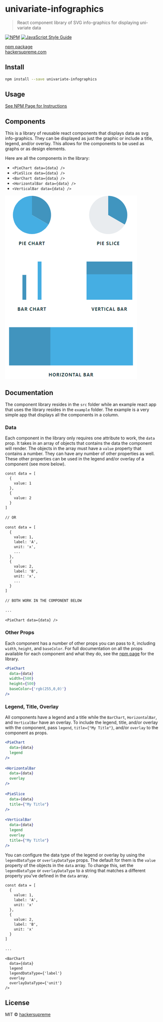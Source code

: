 # univariate-infographics

> React component library of SVG info-graphics for displaying uni-variate data

[![NPM](https://img.shields.io/npm/v/univariate-infographics.svg)](https://www.npmjs.com/package/univariate-infographics) [![JavaScript Style Guide](https://img.shields.io/badge/code_style-standard-brightgreen.svg)](https://standardjs.com)

[npm package](https://www.npmjs.com/package/univariate-infographics)
<br />
[hackersupreme.com](http://hackersupreme.com)

## Install

```bash
npm install --save univariate-infographics
```

## Usage

[See NPM Page for Instructions](https://www.npmjs.com/package/univariate-infographics)

## Components

This is a library of reusable react components that displays data as svg info-graphics. They can be displayed as just the graphic or include a title, legend, and/or overlay. This allows for the components to be used as graphs or as design elements.

Here are all the components in the library:

- `<PieChart data={data} />`
- `<PieSlice data={data} />`
- `<BarChart data={data} />`
- `<HorizontalBar data={data} />`
- `<VerticalBar data={data} />`

![All Components](/screenshots/AllComponents.PNG)

## Documentation

The component library resides in the `src` folder while an example react app that uses the library resides in the `example` folder. The example is a very simple app that displays all the components in a column.

### Data

Each component in the library only requires one attribute to work, the `data` prop. It takes in an array of objects that contains the data the component will render. The objects in the array must have a `value` property that contains a number. They can have any number of other properties as well. These other properties can be used in the legend and/or overlay of a component (see more below).

```
const data = [
  {
    value: 1
  },
  {
    value: 2
  }
]

// OR

const data = [
  {
    value: 1,
    label: 'A',
    unit: 'x',
    ...
  },
  {
    value: 2,
    label: 'B',
    unit: 'x',
    ...
  }
]

// BOTH WORK IN THE COMPONENT BELOW

...

<PieChart data={data} />
```

### Other Props

Each component has a number of other props you can pass to it, including `width`, `height`, and `baseColor`. For full documentation on all the props available for each component and what they do, see the [npm page](https://www.npmjs.com/package/univariate-infographics) for the library.

```jsx
<PieChart
  data={data}
  width={500}
  height={500}
  baseColor={'rgb(255,0,0)'}
/>
```

### Legend, Title, Overlay

All components have a legend and a title while the `BarChart`, `HorizontalBar`, and `VerticalBar` have an overlay. To include the legend, title, and/or overlay with the component, pass `legend`, `title={"My Title"}`, and/or `overlay` to the component as props.

```jsx
<PieChart
  data={data}
  legend
/>

<HorizontalBar
  data={data}
  overlay
/>

<PieSlice
  data={data}
  title={"My Title"}
/>

<VerticalBar
  data={data}
  legend
  overlay
  title={"My Title"}
/>
```

You can configure the data type of the legend or overlay by using the `legendDataType` or `overlayDataType` props. The default for them is the `value` property of the objects in the `data` array. To change this, set the `legendDataType` or `overlayDataType` to a string that matches a different property you've defined in the `data` array.

```
const data = [
  {
    value: 1,
    label: 'A',
    unit: 'x'
  },
  {
    value: 2,
    label: 'B',
    unit: 'x'
  }
]

...

<BarChart
  data={data}
  legend
  legendDataType={'label'}
  overlay
  overlayDataType={'unit'}
/>
```


## License

MIT © [hackersupreme](https://github.com/hackersupreme)
